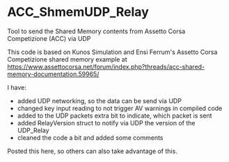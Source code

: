 # ACC_ShmemUDP_Relay

Tool to send the Shared Memory contents from Assetto Corsa Competizione (ACC) via UDP

This code is based on Kunos Simulation and Ensi Ferrum's Assetto Corsa Competizione shared memory example at
https://www.assettocorsa.net/forum/index.php?threads/acc-shared-memory-documentation.59965/

I have:
- added UDP networking, so the data can be send via UDP
- changed key input reading to not trigger AV warnings in compiled code
- added to the UDP packets extra bit to indicate, which packet is sent
- added RelayVersion struct to notify via UDP the version of the UDP_Relay
- cleaned the code a bit and added some comments

Posted this here, so others can also take advantage of this.
